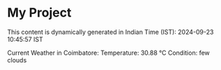 # My Project

This content is dynamically generated in Indian Time (IST): 2024-09-23 10:45:57 IST


Current Weather in Coimbatore:
Temperature: 30.88 °C
Condition: few clouds
